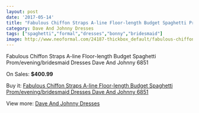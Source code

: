 ```yaml
---
layout: post
date: '2017-05-14'
title: "Fabulous Chiffon Straps A-line Floor-length Budget Spaghetti Prom/evening/bridesmaid Dresses Dave And Johnny 6851"
category: Dave And Johnny Dresses
tags: ["spaghetti","formal","dresses","bonny","bridesmaid"]
image: http://www.neoformal.com/24187-thickbox_default/fabulous-chiffon-straps-a-line-floor-length-budget-spaghetti-prom-evening-bridesmaid-dresses-dave-and-johnny-6851.jpg
---
```

Fabulous Chiffon Straps A-line Floor-length Budget Spaghetti Prom/evening/bridesmaid Dresses Dave And Johnny 6851

On Sales: **$400.99**
<a href="https://www.neoformal.com/en/dave-and-johnny-dresses/8217-fabulous-chiffon-straps-a-line-floor-length-budget-spaghetti-prom-evening-bridesmaid-dresses-dave-and-johnny-6851.html"><amp-img layout="responsive" width="600" height="600" src="//www.neoformal.com/24187-thickbox_default/fabulous-chiffon-straps-a-line-floor-length-budget-spaghetti-prom-evening-bridesmaid-dresses-dave-and-johnny-6851.jpg" alt="Fabulous Chiffon Straps A-line Floor-length Budget Spaghetti Prom/evening/bridesmaid Dresses Dave And Johnny 6851 0" /></a>
<a href="https://www.neoformal.com/en/dave-and-johnny-dresses/8217-fabulous-chiffon-straps-a-line-floor-length-budget-spaghetti-prom-evening-bridesmaid-dresses-dave-and-johnny-6851.html"><amp-img layout="responsive" width="600" height="600" src="//www.neoformal.com/24191-thickbox_default/fabulous-chiffon-straps-a-line-floor-length-budget-spaghetti-prom-evening-bridesmaid-dresses-dave-and-johnny-6851.jpg" alt="Fabulous Chiffon Straps A-line Floor-length Budget Spaghetti Prom/evening/bridesmaid Dresses Dave And Johnny 6851 1" /></a>
<a href="https://www.neoformal.com/en/dave-and-johnny-dresses/8217-fabulous-chiffon-straps-a-line-floor-length-budget-spaghetti-prom-evening-bridesmaid-dresses-dave-and-johnny-6851.html"><amp-img layout="responsive" width="600" height="600" src="//www.neoformal.com/24190-thickbox_default/fabulous-chiffon-straps-a-line-floor-length-budget-spaghetti-prom-evening-bridesmaid-dresses-dave-and-johnny-6851.jpg" alt="Fabulous Chiffon Straps A-line Floor-length Budget Spaghetti Prom/evening/bridesmaid Dresses Dave And Johnny 6851 2" /></a>
<a href="https://www.neoformal.com/en/dave-and-johnny-dresses/8217-fabulous-chiffon-straps-a-line-floor-length-budget-spaghetti-prom-evening-bridesmaid-dresses-dave-and-johnny-6851.html"><amp-img layout="responsive" width="600" height="600" src="//www.neoformal.com/24189-thickbox_default/fabulous-chiffon-straps-a-line-floor-length-budget-spaghetti-prom-evening-bridesmaid-dresses-dave-and-johnny-6851.jpg" alt="Fabulous Chiffon Straps A-line Floor-length Budget Spaghetti Prom/evening/bridesmaid Dresses Dave And Johnny 6851 3" /></a>
<a href="https://www.neoformal.com/en/dave-and-johnny-dresses/8217-fabulous-chiffon-straps-a-line-floor-length-budget-spaghetti-prom-evening-bridesmaid-dresses-dave-and-johnny-6851.html"><amp-img layout="responsive" width="600" height="600" src="//www.neoformal.com/24188-thickbox_default/fabulous-chiffon-straps-a-line-floor-length-budget-spaghetti-prom-evening-bridesmaid-dresses-dave-and-johnny-6851.jpg" alt="Fabulous Chiffon Straps A-line Floor-length Budget Spaghetti Prom/evening/bridesmaid Dresses Dave And Johnny 6851 4" /></a>

Buy it: [Fabulous Chiffon Straps A-line Floor-length Budget Spaghetti Prom/evening/bridesmaid Dresses Dave And Johnny 6851](https://www.neoformal.com/en/dave-and-johnny-dresses/8217-fabulous-chiffon-straps-a-line-floor-length-budget-spaghetti-prom-evening-bridesmaid-dresses-dave-and-johnny-6851.html "Fabulous Chiffon Straps A-line Floor-length Budget Spaghetti Prom/evening/bridesmaid Dresses Dave And Johnny 6851")

View more: [Dave And Johnny Dresses](https://www.neoformal.com/en/9-dave-and-johnny-dresses "Dave And Johnny Dresses")